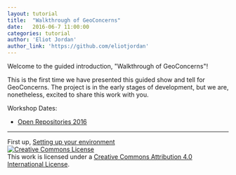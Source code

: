 ```yaml
---
layout: tutorial
title:  "Walkthrough of GeoConcerns"
date:   2016-06-7 11:00:00
categories: tutorial
author: 'Eliot Jordan'
author_link: 'https://github.com/eliotjordan'
---
```


Welcome to the guided introduction, "Walkthrough of GeoConcerns"!

This is the first time we have presented this guided show and tell for GeoConcerns. The project is in the early stages of development, but we are, nonetheless, excited to share this work with you.

Workshop Dates:

  - [Open Repositories 2016](https://www.conftool.com/or2016/index.php?page=browseSessions&form_session=85)

<hr>

<div class='flash-notice'>
  First up, <a href="{% post_url 2016-06-07-setting-up-your-environment %}">Setting up your environment</a>
</div>

<div class='license-block'>
  <div>
    <a rel="license" href="http://creativecommons.org/licenses/by/4.0/"><img alt="Creative Commons License" style="border-width:0" src="https://i.creativecommons.org/l/by/4.0/88x31.png" /></a><br />This work is licensed under a <a rel="license" href="http://creativecommons.org/licenses/by/4.0/">Creative Commons Attribution 4.0 International License</a>.
  </div>
</p>
